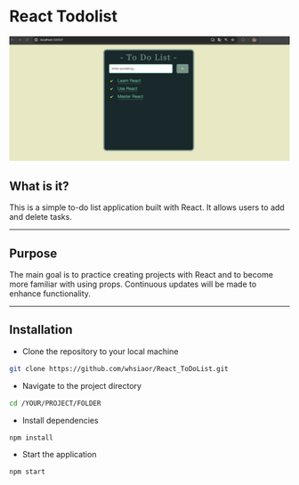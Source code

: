 # React Todolist
<img src="./static/pics/todolist.png" width="800px">



## What is it?
This is a simple to-do list application built with React. It allows users to add and delete tasks.

---



## Purpose
The main goal is to practice creating projects with React and to become more familiar with using props. Continuous updates will be made to enhance functionality.

---

## Installation 

 - Clone the repository to your local machine
```bash
git clone https://github.com/whsiaor/React_ToDoList.git
```
- Navigate to the project directory
 ```bash
 cd /YOUR/PROJECT/FOLDER
 ```

 - Install dependencies
 ```bash
 npm install
 ```

 - Start the application
```bash
npm start
```


